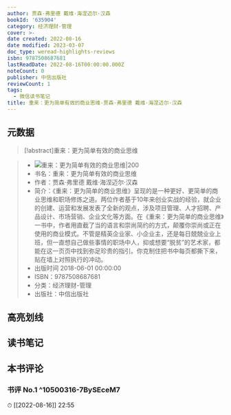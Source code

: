 ```yaml
---
author: 贾森·弗里德 戴维·海涅迈尔·汉森
bookId: '635904'
category: 经济理财-管理
cover: >-
date created: 2022-08-16
date modified: 2023-03-07
doc_type: weread-highlights-reviews
isbn: 9787508687681
lastReadDate: 2022-08-16T00:00:00.000Z
noteCount: 0
publisher: 中信出版社
reviewCount: 1
tags:
  - 微信读书笔记
title: 重来：更为简单有效的商业思维-贾森·弗里德 戴维·海涅迈尔·汉森
---
```


## 元数据

>[!abstract]重来：更为简单有效的商业思维

> - ![重来：更为简单有效的商业思维|200](https://wfqqreader-1252317822.image.myqcloud.com/cover/904/635904/t7_635904.jpg)
> - 书名：重来：更为简单有效的商业思维
> - 作者：贾森·弗里德 戴维·海涅迈尔·汉森
> - 简介：《重来：更为简单的商业思维》呈现的是一种更好、更简单的商业思维和职场修炼之道。两位作者基于10年来创业实战的经验，就企业的创建、运营和发展发表了全新的观点，涉及项目管理、人才招聘、产品设计、市场营销、企业文化等方面。在《重来：更为简单的商业思维》一书中，作者用直截了当的语言和崇尚简约的方式，颠覆你崇尚或正在使用的商业模式。不管是精英企业家、小企业主，还是每日兢兢业业上班，但一直想自己做些事情的职场中人，抑或想要“脱贫”的艺术家，都能在这一页页中找到弥足珍贵的指引。你克制住把书中每页都撕下来，贴在墙上对照执行的冲动。
> - 出版时间 2018-06-01 00:00:00
> - ISBN：9787508687681
> - 分类：经济理财-管理
> - 出版社：中信出版社

## 高亮划线

## 读书笔记

## 本书评论

### 书评 No.1 ^10500316-7BySEceM7

⏱ [[2022-08-16]] 22:55
